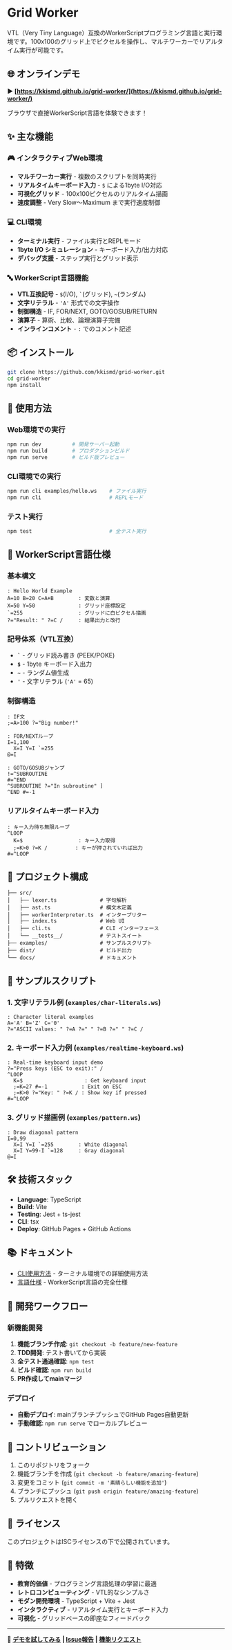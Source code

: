 # Grid Worker

VTL（Very Tiny Language）互換のWorkerScriptプログラミング言語と実行環境です。100x100のグリッド上でピクセルを操作し、マルチワーカーでリアルタイム実行が可能です。

## 🌐 オンラインデモ

**▶️ [https://kkismd.github.io/grid-worker/](https://kkismd.github.io/grid-worker/)**

ブラウザで直接WorkerScript言語を体験できます！

## ✨ 主な機能

### 🎮 インタラクティブWeb環境
- **マルチワーカー実行** - 複数のスクリプトを同時実行
- **リアルタイムキーボード入力** - `$` による1byte I/O対応
- **可視化グリッド** - 100x100ピクセルのリアルタイム描画
- **速度調整** - Very Slow〜Maximum まで実行速度制御

### 💻 CLI環境
- **ターミナル実行** - ファイル実行とREPLモード
- **1byte I/O シミュレーション** - キーボード入力/出力対応
- **デバッグ支援** - ステップ実行とグリッド表示

### 🔤 WorkerScript言語機能
- **VTL互換記号** - `$`(I/O), `` ` ``(グリッド), `~`(ランダム)
- **文字リテラル** - `'A'` 形式での文字操作
- **制御構造** - IF, FOR/NEXT, GOTO/GOSUB/RETURN
- **演算子** - 算術、比較、論理演算子完備
- **インラインコメント** - `:` でのコメント記述

## 📦 インストール

```bash
git clone https://github.com/kkismd/grid-worker.git
cd grid-worker
npm install
```

## 🚀 使用方法

### Web環境での実行
```bash
npm run dev          # 開発サーバー起動
npm run build        # プロダクションビルド
npm run serve        # ビルド版プレビュー
```

### CLI環境での実行
```bash
npm run cli examples/hello.ws    # ファイル実行
npm run cli                      # REPLモード
```

### テスト実行
```bash
npm test                         # 全テスト実行
```

## 📝 WorkerScript言語仕様

### 基本構文
```workerscript
: Hello World Example
A=10 B=20 C=A+B        : 変数と演算
X=50 Y=50              : グリッド座標設定
`=255                  : グリッドに白ピクセル描画
?="Result: " ?=C /     : 結果出力と改行
```

### 記号体系（VTL互換）
- **`` ` ``** - グリッド読み書き (PEEK/POKE)
- **`$`** - 1byte キーボード入出力
- **`~`** - ランダム値生成
- **`'`** - 文字リテラル (`'A'` = 65)

### 制御構造
```workerscript
: IF文
;=A>100 ?="Big number!"

: FOR/NEXTループ  
I=1,100
  X=I Y=I `=255
@=I

: GOTO/GOSUBジャンプ
!=^SUBROUTINE
#=^END
^SUBROUTINE ?="In subroutine" ]
^END #=-1
```

### リアルタイムキーボード入力
```workerscript
: キー入力待ち無限ループ
^LOOP
  K=$                  : キー入力取得
  ;=K>0 ?=K /         : キーが押されていれば出力
#=^LOOP
```

## 📁 プロジェクト構成

```
├── src/
│   ├── lexer.ts              # 字句解析
│   ├── ast.ts                # 構文木定義  
│   ├── workerInterpreter.ts  # インタープリター
│   ├── index.ts              # Web UI
│   ├── cli.ts                # CLI インターフェース
│   └── __tests__/            # テストスイート
├── examples/                 # サンプルスクリプト
├── dist/                     # ビルド出力
└── docs/                     # ドキュメント
```

## 🎯 サンプルスクリプト

### 1. 文字リテラル例 (`examples/char-literals.ws`)
```workerscript
: Character literal examples
A='A' B='Z' C='0'
?="ASCII values: " ?=A ?=" " ?=B ?=" " ?=C /
```

### 2. キーボード入力例 (`examples/realtime-keyboard.ws`)
```workerscript
: Real-time keyboard input demo  
?="Press keys (ESC to exit):" /
^LOOP
  K=$                    : Get keyboard input
  ;=K=27 #=-1           : Exit on ESC
  ;=K>0 ?="Key: " ?=K / : Show key if pressed
#=^LOOP
```

### 3. グリッド描画例 (`examples/pattern.ws`)
```workerscript
: Draw diagonal pattern
I=0,99
  X=I Y=I `=255        : White diagonal
  X=I Y=99-I `=128     : Gray diagonal  
@=I
```

## 🛠️ 技術スタック

- **Language**: TypeScript
- **Build**: Vite
- **Testing**: Jest + ts-jest  
- **CLI**: tsx
- **Deploy**: GitHub Pages + GitHub Actions

## 📚 ドキュメント

- [CLI使用方法](CLI.md) - ターミナル環境での詳細使用方法
- [言語仕様](worker.md) - WorkerScript言語の完全仕様

## 🔄 開発ワークフロー

### 新機能開発
1. **機能ブランチ作成**: `git checkout -b feature/new-feature`
2. **TDD開発**: テスト書いてから実装
3. **全テスト通過確認**: `npm test`
4. **ビルド確認**: `npm run build`
5. **PR作成してmainマージ**

### デプロイ
- **自動デプロイ**: mainブランチプッシュでGitHub Pages自動更新
- **手動確認**: `npm run serve` でローカルプレビュー

## 🤝 コントリビューション

1. このリポジトリをフォーク
2. 機能ブランチを作成 (`git checkout -b feature/amazing-feature`)
3. 変更をコミット (`git commit -m '素晴らしい機能を追加'`)
4. ブランチにプッシュ (`git push origin feature/amazing-feature`)
5. プルリクエストを開く

## 📄 ライセンス

このプロジェクトはISCライセンスの下で公開されています。

## 🎉 特徴

- **教育的価値** - プログラミング言語処理の学習に最適
- **レトロコンピューティング** - VTL的なシンプルさ
- **モダン開発環境** - TypeScript + Vite + Jest
- **インタラクティブ** - リアルタイム実行とキーボード入力
- **可視化** - グリッドベースの即座なフィードバック

---

**🌟 [デモを試してみる](https://kkismd.github.io/grid-worker/) | [Issue報告](https://github.com/kkismd/grid-worker/issues) | [機能リクエスト](https://github.com/kkismd/grid-worker/issues/new)**
